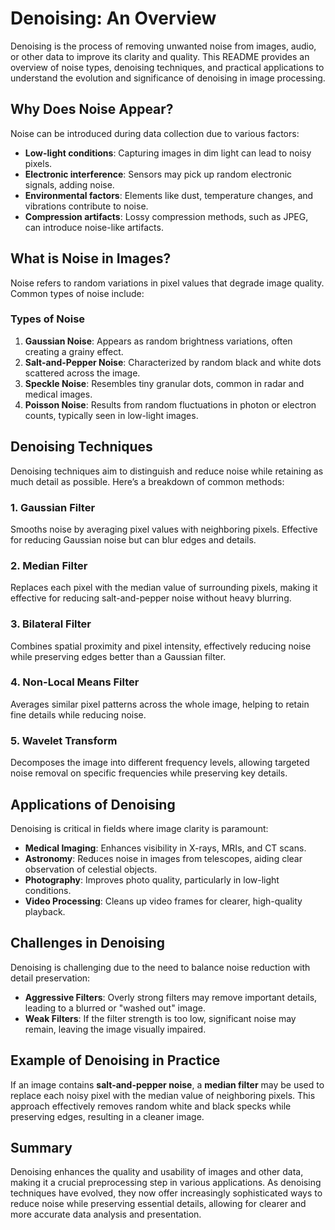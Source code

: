 # Denoising: An Overview

Denoising is the process of removing unwanted noise from images, audio, or other data to improve its clarity and quality. This README provides an overview of noise types, denoising techniques, and practical applications to understand the evolution and significance of denoising in image processing.

## Why Does Noise Appear?

Noise can be introduced during data collection due to various factors:

- **Low-light conditions**: Capturing images in dim light can lead to noisy pixels.
- **Electronic interference**: Sensors may pick up random electronic signals, adding noise.
- **Environmental factors**: Elements like dust, temperature changes, and vibrations contribute to noise.
- **Compression artifacts**: Lossy compression methods, such as JPEG, can introduce noise-like artifacts.

## What is Noise in Images?

Noise refers to random variations in pixel values that degrade image quality. Common types of noise include:

### Types of Noise

1. **Gaussian Noise**: Appears as random brightness variations, often creating a grainy effect.
2. **Salt-and-Pepper Noise**: Characterized by random black and white dots scattered across the image.
3. **Speckle Noise**: Resembles tiny granular dots, common in radar and medical images.
4. **Poisson Noise**: Results from random fluctuations in photon or electron counts, typically seen in low-light images.

## Denoising Techniques

Denoising techniques aim to distinguish and reduce noise while retaining as much detail as possible. Here’s a breakdown of common methods:

### 1. Gaussian Filter
Smooths noise by averaging pixel values with neighboring pixels. Effective for reducing Gaussian noise but can blur edges and details.

### 2. Median Filter
Replaces each pixel with the median value of surrounding pixels, making it effective for reducing salt-and-pepper noise without heavy blurring.

### 3. Bilateral Filter
Combines spatial proximity and pixel intensity, effectively reducing noise while preserving edges better than a Gaussian filter.

### 4. Non-Local Means Filter
Averages similar pixel patterns across the whole image, helping to retain fine details while reducing noise.

### 5. Wavelet Transform
Decomposes the image into different frequency levels, allowing targeted noise removal on specific frequencies while preserving key details.

## Applications of Denoising

Denoising is critical in fields where image clarity is paramount:

- **Medical Imaging**: Enhances visibility in X-rays, MRIs, and CT scans.
- **Astronomy**: Reduces noise in images from telescopes, aiding clear observation of celestial objects.
- **Photography**: Improves photo quality, particularly in low-light conditions.
- **Video Processing**: Cleans up video frames for clearer, high-quality playback.

## Challenges in Denoising

Denoising is challenging due to the need to balance noise reduction with detail preservation:

- **Aggressive Filters**: Overly strong filters may remove important details, leading to a blurred or "washed out" image.
- **Weak Filters**: If the filter strength is too low, significant noise may remain, leaving the image visually impaired.

## Example of Denoising in Practice

If an image contains **salt-and-pepper noise**, a **median filter** may be used to replace each noisy pixel with the median value of neighboring pixels. This approach effectively removes random white and black specks while preserving edges, resulting in a cleaner image.

## Summary

Denoising enhances the quality and usability of images and other data, making it a crucial preprocessing step in various applications. As denoising techniques have evolved, they now offer increasingly sophisticated ways to reduce noise while preserving essential details, allowing for clearer and more accurate data analysis and presentation.
